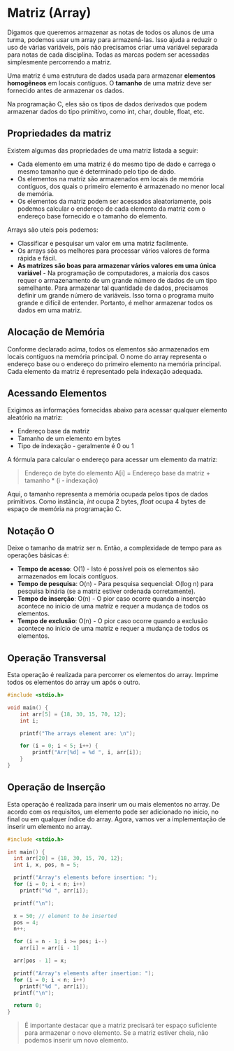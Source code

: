 # Matriz (Array)

Digamos que queremos armazenar as notas de todos os alunos de uma turma, podemos usar um array para armazená-las. Isso ajuda a reduzir o uso de várias variáveis, pois não precisamos criar uma variável separada para notas de cada disciplina. Todas as marcas podem ser acessadas simplesmente percorrendo a matriz.

Uma matriz é uma estrutura de dados usada para armazenar **elementos homogêneos** em locais contíguos. O **tamanho** de uma matriz deve ser fornecido antes de armazenar os dados.

Na programação C, eles são os tipos de dados derivados que podem armazenar dados do tipo primitivo, como int, char, double, float, etc.

## Propriedades da matriz

Existem algumas das propriedades de uma matriz listada a seguir:

- Cada elemento em uma matriz é do mesmo tipo de dado e carrega o mesmo tamanho que é determinado pelo tipo de dado.
- Os elementos na matriz são armazenados em locais de memória contíguos, dos quais o primeiro elemento é armazenado no menor local de memória.
- Os elementos da matriz podem ser acessados aleatoriamente, pois podemos calcular o endereço de cada elemento da matriz com o endereço base fornecido e o tamanho do elemento.

Arrays são uteis pois podemos:

- Classificar e pesquisar um valor em uma matriz facilmente.
- Os arrays sõa os melhores para processar vários valores de forma rápida e fácil.
- **As matrizes são boas para armazenar vários valores em uma única variável** - Na programação de computadores, a maioria dos casos requer o armazenamento de um grande número de dados de um tipo semelhante. Para armazenar tal quantidade de dados, precisamos definir um grande número de variáveis. Isso torna o programa muito grande e difícil de entender. Portanto, é melhor armazenar todos os dados em uma matriz.

## Alocação de Memória

Conforme declarado acima, todos os elementos são armazenados em locais contíguos na memória principal. O nome do array representa o endereço base ou o endereço do primeiro elemento na memória principal. Cada elemento da matriz é representado pela indexação adequada.

## Acessando Elementos

Exigimos as informações fornecidas abaixo para acessar qualquer elemento aleatório na matriz:

- Endereço base da matriz
- Tamanho de um elemento em bytes
- Tipo de indexação - geralmente é 0 ou 1

A fórmula para calcular o endereço para acessar um elemento da matriz:

> Endereço de byte do elemento A[i] = Endereço base da matriz + tamanho \* (i - indexação)

Aqui, o tamanho representa a memória ocupada pelos tipos de dados primitivos. Como instância, _int_ ocupa 2 bytes, _float_ ocupa 4 bytes de espaço de memória na programação C.

## Notação O

Deixe o tamanho da matriz ser n. Então, a complexidade de tempo para as operações básicas é:

- **Tempo de acesso**: O(1) - Isto é possível pois os elementos são armazenados em locais contíguos.
- **Tempo de pesquisa**: O(n) - Para pesquisa sequencial: O(log n) para pesquisa binária (se a matriz estiver ordenada corretamente).
- **Tempo de inserção**: O(n) - O pior caso ocorre quando a inserção acontece no início de uma matriz e requer a mudança de todos os elementos.
- **Tempo de exclusão**: O(n) - O pior caso ocorre quando a exclusão acontece no início de uma matriz e requer a mudança de todos os elementos.

## Operação Transversal

Esta operação é realizada para percorrer os elementos do array. Imprime todos os elementos do array um após o outro.

```C
#include <stdio.h>

void main() {
    int arr[5] = {18, 30, 15, 70, 12};
    int i;

    printf("The arrays element are: \n");

    for (i = 0; i < 5; i++) {
        printf("Arr[%d] = %d ", i, arr[i]);
    }
}

```

## Operação de Inserção

Esta operação é realizada para inserir um ou mais elementos no array. De acordo com os requisitos, um elemento pode ser adicionado no inicio, no final ou em qualquer índice do array. Agora, vamos ver a implementação de inserir um elemento no array.

```C
#include <stdio.h>

int main() {
  int arr[20] = {18, 30, 15, 70, 12};
  int i, x, pos, n = 5;

  printf("Array's elements before insertion: ");
  for (i = 0; i < n; i++)
    printf("%d ", arr[i]);

  printf("\n");

  x = 50; // element to be inserted
  pos = 4;
  n++;

  for (i = n - 1; i >= pos; i--)
    arr[i] = arr[i - 1]

  arr[pos - 1] = x;

  printf("Array's elements after insertion: ");
  for (i = 0; i < n; i++)
    printf("%d ", arr[i]);
  printf("\n");

  return 0;
}

```

> É importante destacar que a matriz precisará ter espaço suficiente para armazenar o novo elemento. Se a matriz estiver cheia, não podemos inserir um novo elemento.
